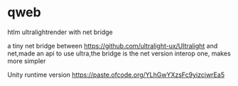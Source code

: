 # qweb
htlm ultralightrender with net bridge

a tiny net bridge between https://github.com/ultralight-ux/Ultralight and net,made an api to use ultra,the bridge is the net version interop one, makes more simpler

Unity runtime version
https://paste.ofcode.org/YLhGwYXzsFc9yizciwrEa5
